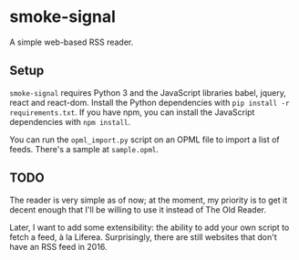 # smoke-signal

A simple web-based RSS reader.

## Setup

`smoke-signal` requires Python 3 and the JavaScript libraries babel, jquery,
react and react-dom. Install the Python dependencies with `pip install -r
requirements.txt`. If you have npm, you can install the JavaScript dependencies
with `npm install`.

You can run the `opml_import.py` script on an OPML file to import a list of
feeds. There's a sample at `sample.opml`.

## TODO

The reader is very simple as of now; at the moment, my priority is to get it
decent enough that I'll be willing to use it instead of The Old Reader.

Later, I want to add some extensibility: the ability to add your own script to
fetch a feed, à la Liferea. Surprisingly, there are still websites that don't
have an RSS feed in 2016.

